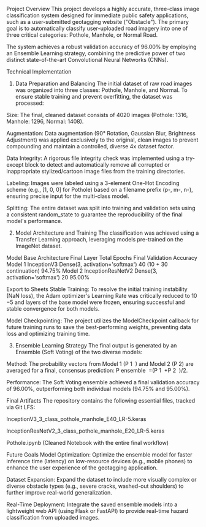 Project Overview
This project develops a highly accurate, three-class image classification system designed for immediate public safety applications, such as a user-submitted geotagging website ("Obstacle"). The primary goal is to automatically classify user-uploaded road imagery into one of three critical categories: Pothole, Manhole, or Normal Road.

The system achieves a robust validation accuracy of 96.00% by employing an Ensemble Learning strategy, combining the predictive power of two distinct state-of-the-art Convolutional Neural Networks (CNNs).

Technical Implementation
1. Data Preparation and Balancing
The initial dataset of raw road images was organized into three classes: Pothole, Manhole, and Normal. To ensure stable training and prevent overfitting, the dataset was processed:

Size: The final, cleaned dataset consists of 4020 images (Pothole: 1316, Manhole: 1296, Normal: 1408).

Augmentation: Data augmentation (90° Rotation, Gaussian Blur, Brightness Adjustment) was applied exclusively to the original, clean images to prevent compounding and maintain a controlled, diverse 4x dataset factor.

Data Integrity: A rigorous file integrity check was implemented using a try-except block to detect and automatically remove all corrupted or inappropriate stylized/cartoon image files from the training directories.

Labeling: Images were labeled using a 3-element One-Hot Encoding scheme (e.g., [1, 0, 0] for Pothole) based on a filename prefix (p-, m-, n-), ensuring precise input for the multi-class model.

Splitting: The entire dataset was split into training and validation sets using a consistent random_state to guarantee the reproducibility of the final model's performance.

2. Model Architecture and Training
The classification was achieved using a Transfer Learning approach, leveraging models pre-trained on the ImageNet dataset.

Model	Base Architecture	Final Layer	Total Epochs	Final Validation Accuracy
Model 1	InceptionV3	Dense(3, activation='softmax')	40 (10 + 30 continuation)	94.75%
Model 2	InceptionResNetV2	Dense(3, activation='softmax')	20	95.00%

Export to Sheets
Stable Training: To resolve the initial training instability (NaN loss), the Adam optimizer's Learning Rate was critically reduced to 10 
−5
  and layers of the base model were frozen, ensuring successful and stable convergence for both models.

Model Checkpointing: The project utilizes the ModelCheckpoint callback for future training runs to save the best-performing weights, preventing data loss and optimizing training time.

3. Ensemble Learning Strategy
The final output is generated by an Ensemble (Soft Voting) of the two diverse models:

Method: The probability vectors from Model 1 (P 
1
​
 ) and Model 2 (P 
2
​
 ) are averaged for a final, consensus prediction: P 
ensemble
​
 =(P 
1
​
 +P 
2
​
 )/2.

Performance: The Soft Voting ensemble achieved a final validation accuracy of 96.00%, outperforming both individual models (94.75% and 95.00%).

Final Artifacts
The repository contains the following essential files, tracked via Git LFS:

InceptionV3_3_class_pothole_manhole_E40_LR-5.keras

InceptionResNetV2_3_class_pothole_manhole_E20_LR-5.keras

Pothole.ipynb (Cleaned Notebook with the entire final workflow)

Future Goals
Model Optimization: Optimize the ensemble model for faster inference time (latency) on low-resource devices (e.g., mobile phones) to enhance the user experience of the geotagging application.

Dataset Expansion: Expand the dataset to include more visually complex or diverse obstacle types (e.g., severe cracks, washed-out shoulders) to further improve real-world generalization.

Real-Time Deployment: Integrate the saved ensemble models into a lightweight web API (using Flask or FastAPI) to provide real-time hazard classification from uploaded images.
